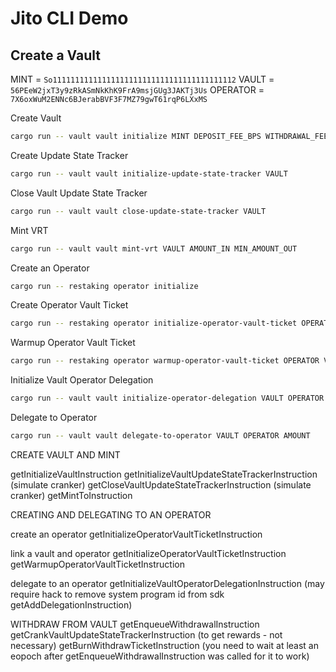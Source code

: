 # Jito CLI Demo

## Create a Vault

MINT = `So11111111111111111111111111111111111111112`
VAULT = `56PEeW2jxT3y9zRkASmNkKhK9FrA9msjGUg3JAKTj3Us`
OPERATOR = `7X6oxWuM2ENNc6BJerabBVF3F7MZ79gwT61rqP6LXxMS`

Create Vault

```bash
cargo run -- vault vault initialize MINT DEPOSIT_FEE_BPS WITHDRAWAL_FEE_BPS REWARD_FEE_BPS
```

Create Update State Tracker

```bash
cargo run -- vault vault initialize-update-state-tracker VAULT
```

Close Vault Update State Tracker

```bash
cargo run -- vault vault close-update-state-tracker VAULT
```

Mint VRT

```bash
cargo run -- vault vault mint-vrt VAULT AMOUNT_IN MIN_AMOUNT_OUT
```

Create an Operator

```bash
cargo run -- restaking operator initialize
```

Create Operator Vault Ticket

```bash
cargo run -- restaking operator initialize-operator-vault-ticket OPERATOR VAULT
```

Warmup Operator Vault Ticket

```bash
cargo run -- restaking operator warmup-operator-vault-ticket OPERATOR VAULT
```

Initialize Vault Operator Delegation

```bash
cargo run -- vault vault initialize-operator-delegation VAULT OPERATOR
```

Delegate to Operator

```bash
cargo run -- vault vault delegate-to-operator VAULT OPERATOR AMOUNT
```

CREATE VAULT AND MINT

getInitializeVaultInstruction
getInitializeVaultUpdateStateTrackerInstruction (simulate cranker)
getCloseVaultUpdateStateTrackerInstruction (simulate cranker)
getMintToInstruction

CREATING AND DELEGATING TO AN OPERATOR

create an operator
getInitializeOperatorVaultTicketInstruction

link a vault and operator
getInitializeOperatorVaultTicketInstruction
getWarmupOperatorVaultTicketInstruction

delegate to an operator
getInitializeVaultOperatorDelegationInstruction (may require hack to remove system program id from sdk
getAddDelegationInstruction)

WITHDRAW FROM VAULT
getEnqueueWithdrawalInstruction
getCrankVaultUpdateStateTrackerInstruction (to get rewards - not necessary)
getBurnWithdrawTicketInstruction (you need to wait at least an eopoch after getEnqueueWithdrawalInstruction was called for it to work)

```
